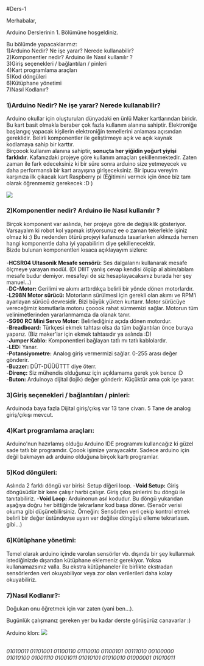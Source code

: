 #Ders-1

Merhabalar,

Arduino Derslerinin 1. Bölümüne hoşgeldiniz.

Bu bölümde yapacaklarımız:<br />
  1)Arduino Nedir? Ne işe yarar? Nerede kullanabilir?<br />
  2)Komponentler nedir? Arduino ile Nasıl kullanılır ?<br />
  3)Giriş seçenekleri / bağlantıları / pinleri<br />
  4)Kart programlama araçları<br />
  5)Kod döngüleri<br />
  6)Kütüphane yönetimi<br />
  7)Nasıl Kodlanır?<br />
 
### 1)Arduino Nedir? Ne işe yarar? Nerede kullanabilir?<br />
  Arduino okullar için oluşturulan dünyadaki en ünlü Maker kartlarından biridir. Bu kart basit olmakla beraber çok fazla kullanım alanına sahiptir. Elektroniğe başlangıç yapacak kişilerin elektroniğin temellerini anlaması açısından gereklidir. Belirli komponentler ile geliştirmeye açık ve açık kaynak kodlamaya sahip bir karttır.<br />
  Birçoook kullanım alanına sahiptir, **sonuçta her yiğidin yoğurt yiyişi farklıdır**. Kafanızdaki projeye göre kullanım amaçları şekillenmektedir. Zaten zaman ile fark edeceksiniz ki bir süre sonra arduino size yetmeyecek ve daha performanslı bir kart arayışına girişeceksiniz. Bir ipucu vereyim karşınıza ilk çıkacak kart Raspberry pi (Eğitimini vermek için önce biz tam olarak öğrenmemiz gerekecek :D )
  
  ![](Uno-Klon.jpg)
  
### 2)Komponentler nedir? Arduino ile Nasıl kullanılır ?<br />
  Birçok komponent var aslında, her projeye göre de değişiklik gösteriyor. Varsayalım ki robot kol yapmak istiyorsunuz ee o zaman tekerlekle işiniz olmaz ki :) Bu nedenden ötürü projeyi kafanızda tasarlarken aklınızda hemen hangi komponentle daha iyi yapabilirim diye şekillenecektir.<br /> 
  Bizde bulunan komponentleri kısaca açıklayayım sizlere:<br /><br />
  -**HCSR04 Ultasonik Mesafe sensörü:** Ses dalgalarını kullanarak mesafe ölçmeye yarayan modül. (DI DIIIT yanlış cevap kendisi ölçüp al abim/ablam mesafe budur demiyor. mesafeyi de siz hesaplayacaksınız burada her şey manuel...)<br />
  -**DC-Motor:** Gerilimi ve akımı arttırdıkça belirli bir yönde dönen motorlardır.<br />
  -**L298N Motor sürücü:** Motorların sürülmesi için gerekli olan akımı ve RPM'i ayarlayan sürücü devresidir. Bizi büyük yükten kurtarır. Motor sürücüye vereceğimiz komutlarla motoru çooook rahat sürmemizi sağlar. Motorun tüm velinimetlerinden yararlanmamıza da olanak tanır.<br />
  -**SG90 RC Mini Servo Motor:** Belirlediğiniz açıda dönen motordur.<br />
  -**Breadboard:** Türkçesi ekmek tahtası olsa da tüm bağlantıları önce buraya yaparız. (Biz maker'lar için ekmek tahtasıdır ya aslında :D)<br />
  -**Jumper Kablo:** Komponentleri bağlayan tatlı mı tatlı kablolardır.<br />
  -**LED:** Yanar.<br />
  -**Potansiyometre:** Analog giriş vermermizi sağlar. 0-255 arası değer gönderir.<br />
  -**Buzzer:** DÜT-DÜÜÜTTT diye öterr.<br />
  -**Direnç:** Siz mühendis olduğunuz için açıklamama gerek yok bence :D<br />
  -**Buton:** Arduinoya dijital (lojik) değer gönderir. Küçüktür ama çok işe yarar.<br />

### 3)Giriş seçenekleri / bağlantıları / pinleri:<br />
  Arduinoda baya fazla Dijital giriş/çıkış var 13 tane civarı. 5 Tane de analog giriş/çıkışı mevcut.
  
### 4)Kart programlama araçları:<br />
  Arduino'nun hazırlamış olduğu Arduino IDE programını kullancağız ki güzel sade tatlı bir programdır. Çoook işimize yarayacaktır. Sadece arduino için değil bakmayın adı arduino olduğuna birçok kartı programlar.
  
### 5)Kod döngüleri:<br />
  Aslında 2 farklı döngü var birisi: Setup diğeri loop.
  -**Void Setup:** Giriş döngüsüdür bir kere çalışır harbi çalışır. Giriş çıkış pinlerini bu döngü ile tanıtabiliriz.
  -**Void Loop:** Arduinonun asıl kodudur. Bu döngü yukarıdan aşağıya doğru her bittiğinde tekrarlanır kod başa döner. (Sensör verisi okuma gibi düşünebilirsiniz. Örneğin: Sensörden veri çekip kontrol etmek belirli bir değer üstündeyse uyarı ver değilse döngüyü elleme tekrarlasın. gibi...)
  
### 6)Kütüphane yönetimi:<br />
  Temel olarak arduino içinde varolan sensörler vb. dışında bir şey kullanmak istediğinizde dışarıdan kütüphane eklemeniz gerekiyor. Yoksa kullanamazsınız valla. Bu ekstra kütüphaneler ile birlikte ekstradan sensörlerden veri okuyabiliyor veya zor olan verilerileri daha kolay okuyabiliriz. 
  
### 7)Nasıl Kodlanır?:<br />
  Doğukan onu öğretmek için var zaten (yani ben...).
  
Bugünlük çalışmanız gereken yer bu kadar derste görüşürüz canavarlar :)

Arduino klon:
![](Uno-Klon.jpg)

<br />*01010011 01101001 01100110 01110010 01100101 00111010 00100000 01010100 01001110 01001011 01010101 01010010 01000001 01010011*

